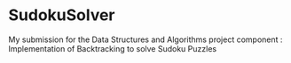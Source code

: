 # SudokuSolver
My submission for the Data Structures and Algorithms project component :
Implementation of Backtracking to solve Sudoku Puzzles
